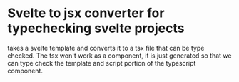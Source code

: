 
# Svelte to jsx converter for typechecking svelte projects

takes a svelte template and converts it to a tsx file that can be type checked. 
The tsx won't work as a component, it is just generated so that we can type check the template and script portion of the typescript component.

